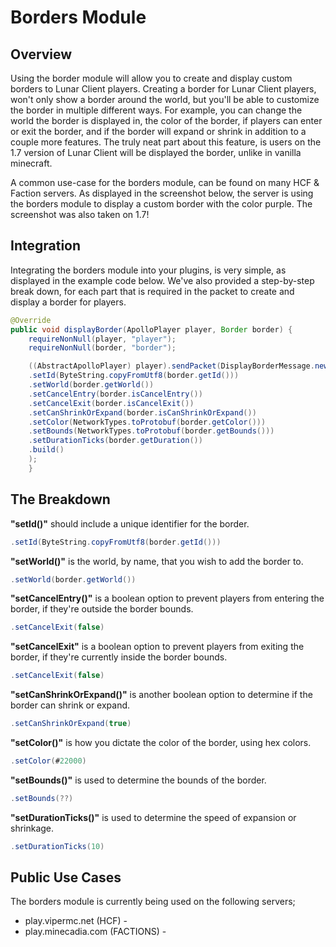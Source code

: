 # Borders Module

## Overview
Using the border module will allow you to create and display custom borders to Lunar Client players.
Creating a border for Lunar Client players, won't only show a border around the world, but you'll be able to customize the border in multiple different ways.
For example, you can change the world the border is displayed in, the color of the border, if players can enter or exit the border, and if the border will expand or shrink in addition to a couple more features.
The truly neat part about this feature, is users on the 1.7 version of Lunar Client will be displayed the border, unlike in vanilla minecraft.

A common use-case for the borders module, can be found on many HCF & Faction servers.
As displayed in the screenshot below, the server is using the borders module to display a custom border with the color purple.
The screenshot was also taken on 1.7!

<!-- insert photo of borders here -->

## Integration
Integrating the borders module into your plugins, is very simple, as displayed in the example code below.
We've also provided a step-by-step break down, for each part that is required in the packet to create and display a border for players.

<!-- include code snippet -->
```java
@Override
public void displayBorder(ApolloPlayer player, Border border) {
    requireNonNull(player, "player"); 
    requireNonNull(border, "border");

    ((AbstractApolloPlayer) player).sendPacket(DisplayBorderMessage.newBuilder()
    .setId(ByteString.copyFromUtf8(border.getId()))
    .setWorld(border.getWorld())
    .setCancelEntry(border.isCancelEntry())
    .setCancelExit(border.isCancelExit())
    .setCanShrinkOrExpand(border.isCanShrinkOrExpand())
    .setColor(NetworkTypes.toProtobuf(border.getColor()))
    .setBounds(NetworkTypes.toProtobuf(border.getBounds()))
    .setDurationTicks(border.getDuration())
    .build()
    );
    }
```

<!-- example breakdown -->
## The Breakdown
**"setId()"** should include a unique identifier for the border.
```java
.setId(ByteString.copyFromUtf8(border.getId()))
```

**"setWorld()"** is the world, by name, that you wish to add the border to.
```java
.setWorld(border.getWorld())
```

**"setCancelEntry()"** is a boolean option to prevent players from entering the border, if they're outside the border bounds.
```java
.setCancelExit(false)
```

**"setCancelExit"** is a boolean option to prevent players from exiting the border, if they're currently inside the border bounds.
```java
.setCancelExit(false)
```

**"setCanShrinkOrExpand()"** is another boolean option to determine if the border can shrink or expand.
```java
.setCanShrinkOrExpand(true)
```

**"setColor()"** is how you dictate the color of the border, using hex colors.
```java
.setColor(#22000)
```

**"setBounds()"** is used to determine the bounds of the border.
```java
.setBounds(??)
```

**"setDurationTicks()"** is used to determine the speed of expansion or shrinkage.
```java
.setDurationTicks(10)
```

<!-- Show off some unique examples of the module being used, if there are any. (promo the people who use the Apollo) -->
## Public Use Cases
The borders module is currently being used on the following servers;
* play.vipermc.net (HCF) - <!-- insert screenshot -->
* play.minecadia.com (FACTIONS) - <!-- insert screenshot -->
